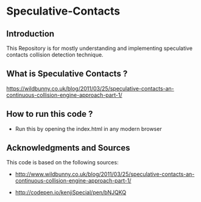 # Speculative-Contacts

## Introduction
This Repository is for mostly understanding and implementing speculative contacts collision detection technique.

## What is Speculative Contacts ?
https://wildbunny.co.uk/blog/2011/03/25/speculative-contacts-an-continuous-collision-engine-approach-part-1/

## How to run this code ?
* Run this by opening the index.html in any modern browser

## Acknowledgments and Sources
This code is based on the following sources:

* http://www.wildbunny.co.uk/blog/2011/03/25/speculative-contacts-an-continuous-collision-engine-approach-part-1/ 

* http://codepen.io/kenjiSpecial/pen/bNJQKQ

